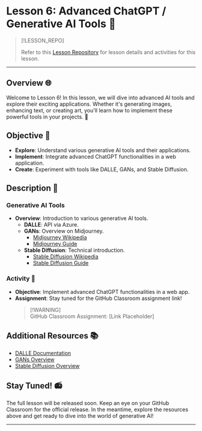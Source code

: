 # Lesson 6: Advanced ChatGPT / Generative AI Tools 🌟  

> [!LESSON_REPO]
>
> Refer to this <i class="fab fa-github"></i> [Lesson Repository](https://github.com/BSMP-Coders/advanced-course-2024/tree/master/lesson6) for lesson details and activities for this lesson.


-----


## Overview 🌐  
   
Welcome to Lesson 6! In this lesson, we will dive into advanced AI tools and explore their exciting applications. Whether it's generating images, enhancing text, or creating art, you'll learn how to implement these powerful tools in your projects. 🚀  
   
## Objective 🎯  
   
- **Explore**: Understand various generative AI tools and their applications.  
- **Implement**: Integrate advanced ChatGPT functionalities in a web application.  
- **Create**: Experiment with tools like DALLE, GANs, and Stable Diffusion.  
   
## Description 📖  
   
### Generative AI Tools  
   
- **Overview**: Introduction to various generative AI tools.  
  - **DALLE**: API via Azure.  
  - **GANs**: Overview on Midjourney.  
    - [Midjourney Wikipedia](https://en.wikipedia.org/wiki/Midjourney)  
    - [Midjourney Guide](https://www.analyticsvidhya.com/blog/2023/10/how-to-use-midjourney-ai/)  
  - **Stable Diffusion**: Technical introduction.  
    - [Stable Diffusion Wikipedia](https://en.wikipedia.org/wiki/Stable_Diffusion)  
    - [Stable Diffusion Guide](https://machinelearningmastery.com/a-technical-introduction-to-stable-diffusion/)  
   
### Activity 🎨  
   
- **Objective**: Implement advanced ChatGPT functionalities in a web app.  
- **Assignment**: Stay tuned for the GitHub Classroom assignment link!  
  > [!WARNING] <!--[!ATTENTION] ⚠️-->  
  > GitHub Classroom Assignment: [Link Placeholder]  
   
## Additional Resources 📚  
   
- [DALLE Documentation](https://docs.openai.com/dalle/)  
- [GANs Overview](https://github.com/Azure/azure-sdk-for-python/tree/main/sdk/cognitivelanguage/azure-ai-language-conversations)  
- [Stable Diffusion Overview](https://machinelearningmastery.com/a-technical-introduction-to-stable-diffusion/)  
   
## Stay Tuned! 📻  
   
The full lesson will be released soon. Keep an eye on your GitHub Classroom for the official release. In the meantime, explore the resources above and get ready to dive into the world of generative AI!  
   
---  
